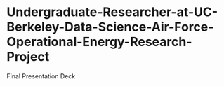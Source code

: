 # Undergraduate-Researcher-at-UC-Berkeley-Data-Science-Air-Force-Operational-Energy-Research-Project
Final Presentation Deck
